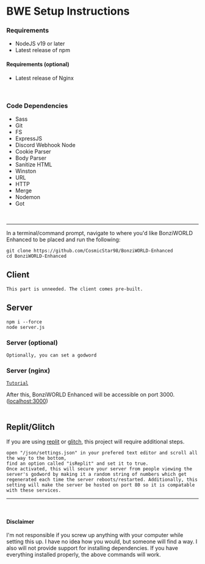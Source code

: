 # BWE Setup Instructions

### Requirements
- NodeJS v19 or later
- Latest release of npm

#### Requirements (optional)
- Latest release of Nginx

<br>

### Code Dependencies
- Sass
- Git
- FS
- ExpressJS
- Discord Webhook Node
- Cookie Parser
- Body Parser
- Sanitize HTML
- Winston
- URL
- HTTP
- Merge
- Nodemon
- Got

<br>
<hr>

In a terminal/command prompt, navigate to where you'd like BonziWORLD Enhanced to be placed and run the following:
```
git clone https://github.com/CosmicStar98/BonziWORLD-Enhanced
cd BonziWORLD-Enhanced
```
## Client
```
This part is unneeded. The client comes pre-built.
```
## Server
```
npm i --force
node server.js
```
### Server (optional)
```
Optionally, you can set a godword
```

### Server (nginx)
<pre><span><code><a href="https://www.youtube.com/watch?v=krcYPrjIDzU" alt="Tutorial" title="Tutorial">Tutorial</a>
</code></span></pre>

After this, BonziWORLD Enhanced will be accessible on port 3000. ([localhost:3000](http://localhost:3000 "localhost on port 3000..."))
<br><br>
## Replit/Glitch
If you are using [replit](https://replit.com) or [glitch](https://glitch.me), this project will require additional steps.

<pre><span><code>open "/json/settings.json" in your prefered text editor and scroll all the way to the bottom,
find an option called "isReplit" and set it to true.
Once activated, this will secure your server from people viewing the server's godword by making it a random string of numbers which get regenerated each time the server reboots/restarted. Additionally, this setting will make the server be hosted on port 80 so it is compatable with these services.
</code></span></pre>

<hr>
<br>

#### Disclaimer
I'm not responsible if you screw up anything with your computer while setting this up. I have no idea how you would, but someone will find a way. I also will not provide support for installing dependencies. If you have everything installed properly, the above commands will work.

